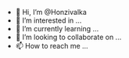 - 👋 Hi, I’m @Honzivalka
- 👀 I’m interested in ...
- 🌱 I’m currently learning ...
- 💞️ I’m looking to collaborate on ...
- 📫 How to reach me ...

<!---
Honzivalka/Honzivalka is a ✨ special ✨ repository because its `README.md` (this file) appears on your GitHub profile.
You can click the Preview link to take a look at your changes.
--->

